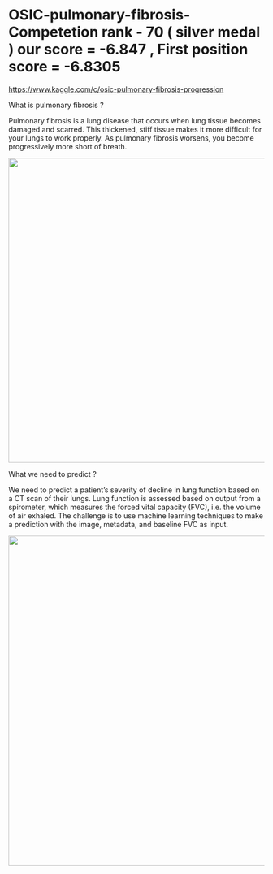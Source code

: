 # OSIC-pulmonary-fibrosis-Competetion rank - 70 ( silver medal ) our score = -6.847 , First position score = -6.8305
  https://www.kaggle.com/c/osic-pulmonary-fibrosis-progression

What is pulmonary fibrosis ? 

Pulmonary fibrosis is a lung disease that occurs when lung tissue becomes damaged and scarred. This thickened, stiff tissue makes it more difficult for your lungs to work properly. As pulmonary fibrosis worsens, you become progressively more short of breath.

<img src="https://www.pulmonaryfibrosis.org/images/default-source/default-album/normal-and-impaired-gas-exchange.png?sfvrsn=c3b0918d_0" width=600>

What we need to predict ?

We need to predict a patient’s severity of decline in lung function based on a CT scan of their lungs. Lung function is assessed based on output from a spirometer, which measures the forced vital capacity (FVC), i.e. the volume of air exhaled. The challenge is to use machine learning techniques to make a prediction with the image, metadata, and baseline FVC as input.


<img src="https://i.imgur.com/8AWVnqQ.png" width=650>

